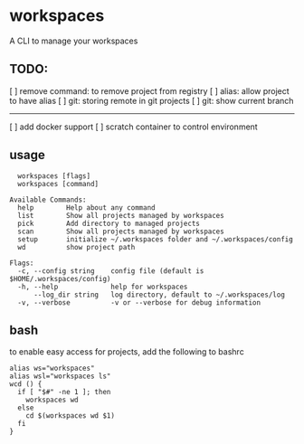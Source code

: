# workspaces
A CLI to manage your workspaces

## TODO:
[ ] remove command: to remove project from registry
[ ] alias: allow project to have alias
[ ] git: storing remote in git projects
[ ] git: show current branch

-----
[ ] add docker support
[ ] scratch container to control environment

## usage
```
  workspaces [flags]
  workspaces [command]

Available Commands:
  help        Help about any command
  list        Show all projects managed by workspaces
  pick        Add directory to managed projects
  scan        Show all projects managed by workspaces
  setup       initialize ~/.workspaces folder and ~/.workspaces/config
  wd          show project path

Flags:
  -c, --config string    config file (default is $HOME/.workspaces/config)
  -h, --help             help for workspaces
      --log_dir string   log directory, default to ~/.workspaces/log
  -v, --verbose          -v or --verbose for debug information
```

## bash
to enable easy access for projects, add the following to bashrc
```
alias ws="workspaces"
alias wsl="workspaces ls"
wcd () {
  if [ "$#" -ne 1 ]; then
    workspaces wd
  else
    cd $(workspaces wd $1)
  fi  
}
```
